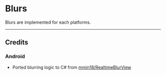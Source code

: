 # Blurs
Blurs are implemented for each platforms.

---

## Credits

### Android

- Ported blurring logic to C# from [mmin18/RealtimeBlurView](https://github.com/mmin18/RealtimeBlurView)

